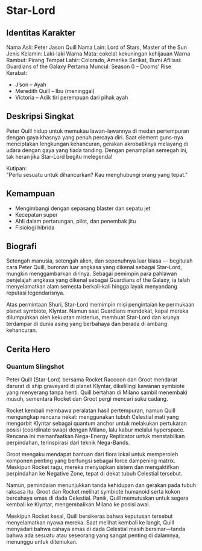 # Star-Lord

## Identitas Karakter

Nama Asli: Peter Jason Quill
Nama Lain: Lord of Stars, Master of the Sun
Jenis Kelamin: Laki-laki
Warna Mata: cokelat kekuningan kehijauan
Warna Rambut: Pirang
Tempat Lahir: Colorado, Amerika Serikat, Bumi
Afiliasi: Guardians of the Galaxy
Pertama Muncul: Season 0 – Dooms’ Rise  
Kerabat:
- J’son – Ayah
- Meredith Quill – Ibu (meninggal)
- Victoria – Adik tiri perempuan dari pihak ayah


## Deskripsi Singkat

Peter Quill hidup untuk memukau lawan-lawannya di medan pertempuran dengan gaya khasnya yang penuh percaya diri. Saat element guns-nya menciptakan lengkungan kehancuran, gerakan akrobatiknya melayang di udara dengan gaya yang tiada tanding. Dengan penampilan semegah ini, tak heran jika Star-Lord begitu melegenda!

Kutipan:  
"Perlu sesuatu untuk dihancurkan? Kau menghubungi orang yang tepat."

## Kemampuan

- Mengimbangi dengan sepasang blaster dan sepatu jet
- Kecepatan super
- Ahli dalam pertarungan, pilot, dan penembak jitu
- Fisiologi hibrida

## Biografi 

Setengah manusia, setengah alien, dan sepenuhnya luar biasa — begitulah cara Peter Quill, buronan luar angkasa yang dikenal sebagai Star-Lord, mungkin menggambarkan dirinya. Sebagai pemimpin para pahlawan penjelajah angkasa yang dikenal sebagai Guardians of the Galaxy, ia telah menyelamatkan alam semesta berkali-kali hingga layak menyandang reputasi legendarisnya.

Atas permintaan Shuri, Star-Lord memimpin misi pengintaian ke permukaan planet symbiote, Klyntar. Namun saat Guardians mendekat, kapal mereka dilumpuhkan oleh kekuatan misterius, membuat Star-Lord dan krunya terdampar di dunia asing yang berbahaya dan berada di ambang kehancuran.

## Cerita Hero 

### Quantum Slingshot
Peter Quill (Star-Lord) bersama Rocket Raccoon dan Groot mendarat darurat di ship graveyard di planet Klyntar, dikelilingi kawanan symbiote yang menyerang tanpa henti. Quill bertahan di Milano sambil menembaki musuh, sementara Rocket dan Groot pergi mencari suku cadang.

Rocket kembali membawa peralatan hasil pertempuran, namun Quill mengungkap rencana nekat: menggunakan tubuh Celestial mati yang mengorbit Klyntar sebagai quantum anchor untuk melakukan pertukaran posisi (coordinate swap) dengan Milano, lalu kabur melalui hyperspace. Rencana ini memanfaatkan Nega-Energy Replicator untuk menstabilkan perpindahan, terinspirasi dari teknik Nega-Bands.

Groot mengaku mendapat bantuan dari flora lokal untuk memperoleh komponen penting yang berfungsi sebagai force dampening matrix. Meskipun Rocket ragu, mereka menyiapkan sistem dan mengaktifkan perpindahan ke Negative Zone, tepat di dekat tubuh Celestial tersebut.

Namun, pemindaian menunjukkan tanda kehidupan dan gerakan pada tubuh raksasa itu. Groot dan Rocket melihat symbiote humanoid serta kokon bercahaya emas di dada Celestial. Panik, Quill memutuskan untuk segera kembali ke Klyntar, mengembalikan Milano ke posisi awal.

Meskipun Rocket kesal, Quill bersikeras bahwa keputusan tersebut menyelamatkan nyawa mereka. Saat melihat kembali ke langit, Quill menyadari bahwa cahaya emas di dada Celestial masih bersinar—tanda bahwa ada sesuatu atau seseorang yang sangat penting di dalamnya, menunggu untuk ditemukan.